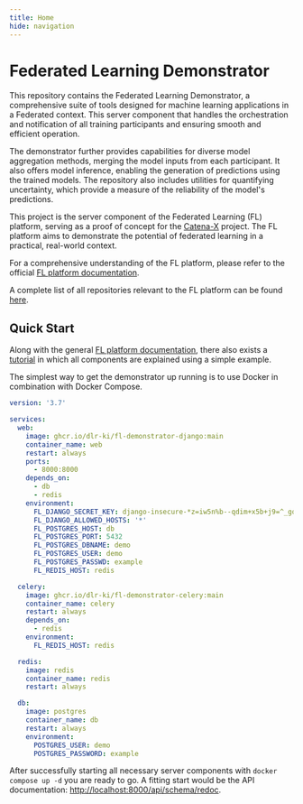 ```yaml
---
title: Home
hide: navigation
---
```

<!--
SPDX-FileCopyrightText: 2024 Benedikt Franke <benedikt.franke@dlr.de>
SPDX-FileCopyrightText: 2024 Florian Heinrich <florian.heinrich@dlr.de>

SPDX-License-Identifier: CC-BY-4.0
-->

<!-- markdownlint-disable-next-line MD025 -->
# Federated Learning Demonstrator

This repository contains the Federated Learning Demonstrator, a comprehensive suite of tools designed for machine learning applications in a Federated context.
This server component that handles the orchestration and notification of all training participants and ensuring smooth and efficient operation.

The demonstrator further provides capabilities for diverse model aggregation methods, merging the model inputs from each participant.
It also offers model inference, enabling the generation of predictions using the trained models.
The repository also includes utilities for quantifying uncertainty, which provide a measure of the reliability of the model's predictions.

This project is the server component of the Federated Learning (FL) platform, serving as a proof of concept for the [Catena-X](https://catena-x.net/en) project.
The FL platform aims to demonstrate the potential of federated learning in a practical, real-world context.

For a comprehensive understanding of the FL platform, please refer to the official [FL platform documentation](https://dlr-ki.github.io/fl-documentation).

A complete list of all repositories relevant to the FL platform can be found [here](https://dlr-ki.github.io/fl-documentation#repositories).

## Quick Start

Along with the general [FL platform documentation](https://dlr-ki.github.io/fl-documentation), there also exists a [tutorial](https://dlr-ki.github.io/fl-documentation/tutorial) in which all components are explained using a simple example.

The simplest way to get the demonstrator up running is to use Docker in combination with Docker Compose.

```yaml title="docker-compose.yml"
version: '3.7'

services:
  web:
    image: ghcr.io/dlr-ki/fl-demonstrator-django:main
    container_name: web
    restart: always
    ports:
      - 8000:8000
    depends_on:
      - db
      - redis
    environment:
      FL_DJANGO_SECRET_KEY: django-insecure-*z=iw5n%b--qdim+x5b+j9=^_gq7hq)kk8@7$^(tyn@oc#_8by
      FL_DJANGO_ALLOWED_HOSTS: '*'
      FL_POSTGRES_HOST: db
      FL_POSTGRES_PORT: 5432
      FL_POSTGRES_DBNAME: demo
      FL_POSTGRES_USER: demo
      FL_POSTGRES_PASSWD: example
      FL_REDIS_HOST: redis

  celery:
    image: ghcr.io/dlr-ki/fl-demonstrator-celery:main
    container_name: celery
    restart: always
    depends_on:
      - redis
    environment:
      FL_REDIS_HOST: redis

  redis:
    image: redis
    container_name: redis
    restart: always

  db:
    image: postgres
    container_name: db
    restart: always
    environment:
      POSTGRES_USER: demo
      POSTGRES_PASSWORD: example
```

After successfully starting all necessary server components with `docker compose up -d` you are ready to go.
A fitting start would be the API documentation: <http://localhost:8000/api/schema/redoc>.
